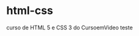 # html-css
 curso de HTML 5 e CSS 3 do CursoemVideo
 teste


 <a href ="https://kaykysoarex.github.io/html-css/projeto/">